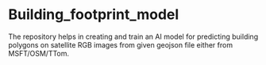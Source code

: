 # Building_footprint_model
The repository helps in creating and train an AI model for  predicting building polygons on satellite RGB images from given geojson file either from MSFT/OSM/TTom.
